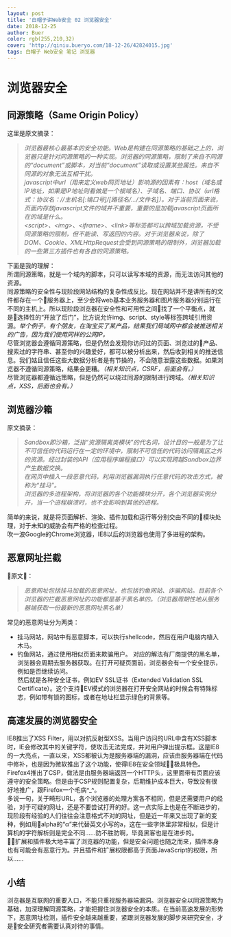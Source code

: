 ```yaml
---
layout: post
title: '白帽子讲Web安全 02 浏览器安全'
date: 2018-12-25
author: Buer
color: rgb(255,210,32)
cover: 'http://qiniu.bueryo.com/18-12-26/42824015.jpg'
tags: 白帽子 Web安全 笔记 浏览器
---
```


# 浏览器安全

## 同源策略（Same Origin Policy）

这里是原文摘录：
> *浏览器最核心最基本的安全功能。Web是构建在同源策略的基础之上的，浏览器只是针对同源策略的一种实现。浏览器的同源策略，限制了来自不同源的“document”或脚本，对当前“document”读取或设置某些属性。来自不同源的对象无法互相干扰。*   
> *javascript中url（用来定义web网页地址）影响源的因素有：host（域名或IP地址，如果是IP地址则看做是一个根域名）、子域名、端口、协议（url格式：协议名：//主机名[:端口号]/[路径名/.../文件名]）。对于当前页面来说，页面内存放javascript文件的域并不重要，重要的是加载javascript页面所在的域是什么。*   
> *&lt;script&gt;、&lt;img&gt;、&lt;iframe&gt;、&lt;link&gt;等标签都可以跨域加载资源，不受同源策略的限制，但不能读、写返回的内容。对于浏览器来说，除了DOM、Cookie、XMLHttpRequest会受到同源策略的限制外，浏览器加载的一些第三方插件也有各自的同源策略。*

下面是我的理解：  
所谓同源策略，就是一个域内的脚本，只可以读写本域的资源，而无法访问其他的资源。  
同源策略的安全性与现阶段网站结构的复杂性成反比。现在网站并不是讲所有的文件都存在一个服务器上，至少会将web基本业务服务器和图片服务器分别运行在不同的主机上。所以现阶段浏览器在安全性和可用性之间找了一个平衡点，就是选择性的“开放了后门”，比方说允许img、script、style等标签跨域引用资源。*举个例子，有个朋友，在淘宝买了某产品，结果我们局域网中都会被推送相关的广告，因为我们使用同样的公网IP。*  
尽管浏览器会遵循同源策略，但是仍然会发现你访问过的页面、浏览过的产品、搜索过的字符串、甚至你的兴趣爱好，都可以被分析出来，然后收到相关的推送信息。我们姑且信任这些大数据分析者是有节操的，不会随意泄露这些数据。如果浏览器不遵循同源策略，结果会更糟。*（相关知识点，CSRF，后面会有。）*  
尽管浏览器都遵循远策略，但是仍然可以绕过同源的限制进行跨域。*（相关知识点，XSS，后面也会有。）*

## 浏览器沙箱

原文摘录：
>*Sandbox即沙箱，泛指“资源隔离类模块”的代名词，设计目的一般是为了让不可信任的代码运行在一定的环境中，限制不可信任的代码访问隔离区之外的资源。经过封装的API（应用程序编程接口）可以实现跨越Sandbox边界产生数据交换。*  
>*在网页中插入一段恶意代码，利用浏览器漏洞执行任意代码的攻击方式，被称为“挂马”。*  
>*浏览器的多进程架构，将浏览器的各个功能模块分开，各个浏览器实例分开，当一个进程崩溃时，也不会影响到其他的进程。*  

简单的来说，就是将页面解析、渲染、插件加载和运行等分别交由不同的模块处理，对于未知的威胁会有严格的检查过程。  
吹一波Google的Chrome浏览器，IE8以后的浏览器也使用了多进程的架构。

## 恶意网址拦截
原文：
>*恶意网址包括挂马加载的恶意网址，也包括钓鱼网站、诈骗网站。目前各个浏览器的拦截恶意网址的功能都是基于黑名单的。（浏览器周期性地从服务器端获取一份最新的恶意网址黑名单）*

常见的恶意网址分为两类：
+ 挂马网站，网站中有恶意脚本，可以执行shellcode，然后在用户电脑内植入木马。
+ 钓鱼网站，通过使用相似页面来欺骗用户。
对应的解法有厂商提供的黑名单，浏览器会周期去服务器获取。在打开可疑页面前，浏览器会有一个安全提示，例如是否继续访问。  
然后就是各种安全证书，例如EV SSL证书（Extended Validation SSL Certificate）。这个支持EV模式的浏览器在打开安全网站的时候会有特殊标志，例如带有锁的图标，或者在地址栏显示绿色的背景等。

## 高速发展的浏览器安全

IE8推出了XSS Filter，用以对抗反射型XSS。当用户访问的URL中含有XSS脚本时，IE会修改其中的关键字符，使攻击无法完成，并对用户弹出提示框。这是IE8的一大亮点，一直以来，XSS都被认为是服务器端的漏洞，应该由服务器端在代码中修补，也是因为微软推出了这个功能，使得IE8在安全领域极具特色。
Firefox4推出了CSP，做法是由服务器端返回一个HTTP头，这里面带有页面应该遵守的安全策略。但是由于CSP规则配置复杂，后期维护成本巨大，导致没有很好地推广，跟Firefox一个毛病^_^。  
多说一句，关于畸形URL，各个浏览器的处理方案各不相同，但是还需要用户的经验，对于可疑的网址，还是不要尝试打开的好。这一点实际上也是在不断进步的，现阶段有经验的人们往往会注意格式不对的网址，但是近一年来又出现了新的变种，例如用alpha的“α”来代替英文小写的a，这在一些字体里非常相似，但是计算机的字符解析则是完全不同……防不胜防啊，毕竟黑客也是在进步的。  
扩展和插件极大地丰富了浏览器的功能，但是安全问题也随之而来，插件本身也有可能会有恶意行为。并且插件和扩展权限都高于页面JavaScript的权限，所以……

## 小结
浏览器是互联网的重要入口，不能只重视服务器端漏洞。浏览器安全以同源策略为基础，加深理解同源策略，才能把握住浏览器安全的本质。在当前高速发展的形势下，恶意网址检测，插件安全越来越重要，紧跟浏览器发展的脚步来研究安全，才是安全研究者需要认真对待的事情。